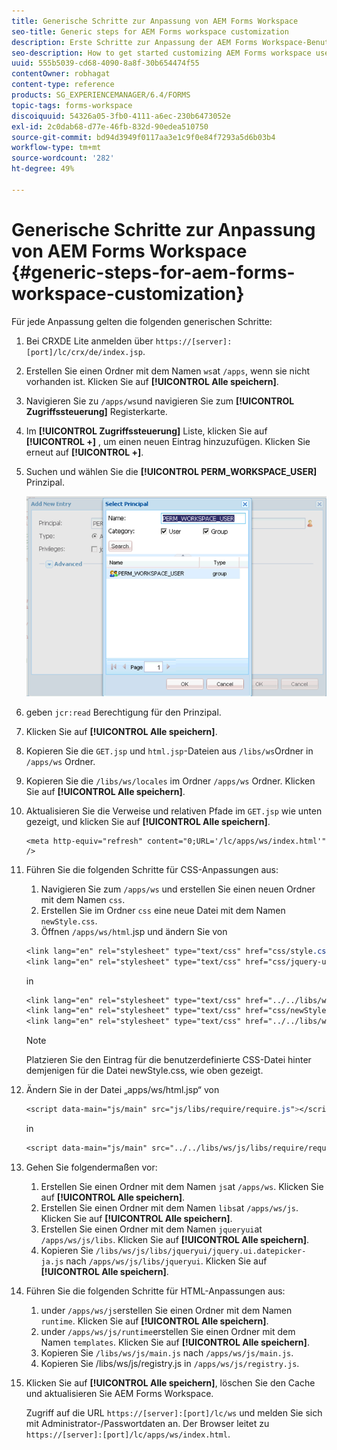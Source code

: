 ```yaml
---
title: Generische Schritte zur Anpassung von AEM Forms Workspace
seo-title: Generic steps for AEM Forms workspace customization
description: Erste Schritte zur Anpassung der AEM Forms Workspace-Benutzeroberfläche.
seo-description: How to get started customizing AEM Forms workspace user interface.
uuid: 555b5039-cd68-4090-8a8f-30b654474f55
contentOwner: robhagat
content-type: reference
products: SG_EXPERIENCEMANAGER/6.4/FORMS
topic-tags: forms-workspace
discoiquuid: 54326a05-3fb0-4111-a6ec-230b6473052e
exl-id: 2c0dab68-d77e-46fb-832d-90edea510750
source-git-commit: bd94d3949f0117aa3e1c9f0e84f7293a5d6b03b4
workflow-type: tm+mt
source-wordcount: '282'
ht-degree: 49%

---
```


# Generische Schritte zur Anpassung von AEM Forms Workspace {#generic-steps-for-aem-forms-workspace-customization}

Für jede Anpassung gelten die folgenden generischen Schritte:

1. Bei CRXDE Lite anmelden über `https://[server]:[port]/lc/crx/de/index.jsp`.
1. Erstellen Sie einen Ordner mit dem Namen `ws`at `/apps`, wenn sie nicht vorhanden ist. Klicken Sie auf **[!UICONTROL Alle speichern]**.
1. Navigieren Sie zu `/apps/ws`und navigieren Sie zum **[!UICONTROL Zugriffssteuerung]** Registerkarte.
1. Im **[!UICONTROL Zugriffssteuerung]** Liste, klicken Sie auf **[!UICONTROL +]** , um einen neuen Eintrag hinzuzufügen. Klicken Sie erneut auf **[!UICONTROL +]**.
1. Suchen und wählen Sie die **[!UICONTROL PERM_WORKSPACE_USER]** Prinzipal.

   ![Wählen Sie PERM_WORKSPACE_USER als Teil von allgemeinen Schritten, um HTML Workspace anzupassen](assets/perm_workspace_user.png)

1. geben `jcr:read` Berechtigung für den Prinzipal.
1. Klicken Sie auf **[!UICONTROL Alle speichern]**.
1. Kopieren Sie die `GET.jsp` und `html.jsp`-Dateien aus `/libs/ws`Ordner in `/apps/ws` Ordner.
1. Kopieren Sie die `/libs/ws/locales` im Ordner `/apps/ws` Ordner. Klicken Sie auf **[!UICONTROL Alle speichern]**.
1. Aktualisieren Sie die Verweise und relativen Pfade im `GET.jsp` wie unten gezeigt, und klicken Sie auf **[!UICONTROL Alle speichern]**.

   ```
   <meta http-equiv="refresh" content="0;URL='/lc/apps/ws/index.html'" />
   ```

1. Führen Sie die folgenden Schritte für CSS-Anpassungen aus:

   1. Navigieren Sie zum `/apps/ws` und erstellen Sie einen neuen Ordner mit dem Namen `css`.
   1. Erstellen Sie im Ordner `css` eine neue Datei mit dem Namen `newStyle.css`.
   1. Öffnen `/apps/ws/html`.jsp und ändern Sie von

   ```css
   <link lang="en" rel="stylesheet" type="text/css" href="css/style.css" />
   <link lang="en" rel="stylesheet" type="text/css" href="css/jquery-ui.css"/>
   ```

   in

   ```css
   <link lang="en" rel="stylesheet" type="text/css" href="../../libs/ws/css/style.css" />
   <link lang="en" rel="stylesheet" type="text/css" href="css/newStyle.css" />
   <link lang="en" rel="stylesheet" type="text/css" href="../../libs/ws/css/jquery-ui.css"/>
   ```

   >[!NOTE]
   >
   >Platzieren Sie den Eintrag für die benutzerdefinierte CSS-Datei hinter demjenigen für die Datei newStyle.css, wie oben gezeigt.

1. Ändern Sie in der Datei „apps/ws/html.jsp“ von

   ```css
   <script data-main="js/main" src="js/libs/require/require.js"></script>
   ```

   in

   ```css
   <script data-main="js/main" src="../../libs/ws/js/libs/require/require.js"></script>
   ```

1. Gehen Sie folgendermaßen vor:

   1. Erstellen Sie einen Ordner mit dem Namen `js`at `/apps/ws`. Klicken Sie auf **[!UICONTROL Alle speichern]**.
   1. Erstellen Sie einen Ordner mit dem Namen `libs`at `/apps/ws/js`. Klicken Sie auf **[!UICONTROL Alle speichern]**.
   1. Erstellen Sie einen Ordner mit dem Namen `jqueryui`at `/apps/ws/js/libs`. Klicken Sie auf **[!UICONTROL Alle speichern]**.
   1. Kopieren Sie `/libs/ws/js/libs/jqueryui/jquery.ui.datepicker-ja.js` nach `/apps/ws/js/libs/jqueryui`. Klicken Sie auf **[!UICONTROL Alle speichern]**.

1. Führen Sie die folgenden Schritte für HTML-Anpassungen aus:

   1. under `/apps/ws/js`erstellen Sie einen Ordner mit dem Namen `runtime`. Klicken Sie auf **[!UICONTROL Alle speichern]**.
   1. under `/apps/ws/js/runtime`erstellen Sie einen Ordner mit dem Namen `templates`. Klicken Sie auf **[!UICONTROL Alle speichern]**.
   1. Kopieren Sie `/libs/ws/js/main.js` nach `/apps/ws/js/main.js`.
   1. Kopieren Sie /libs/ws/js/registry.js in `/apps/ws/js/registry.js`.

1. Klicken Sie auf **[!UICONTROL Alle speichern]**, löschen Sie den Cache und aktualisieren Sie AEM Forms Workspace.

   Zugriff auf die URL `https://[server]:[port]/lc/ws` und melden Sie sich mit Administrator-/Passwortdaten an. Der Browser leitet zu `https://[server]:[port]/lc/apps/ws/index.html`.
